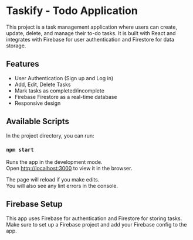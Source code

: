 # Taskify - Todo Application

This project is a task management application where users can create, update, delete, and manage their to-do tasks. It is built with React and integrates with Firebase for user authentication and Firestore for data storage.

## Features

- User Authentication (Sign up and Log in)
- Add, Edit, Delete Tasks
- Mark tasks as completed/incomplete
- Firebase Firestore as a real-time database
- Responsive design

## Available Scripts

In the project directory, you can run:

### `npm start`

Runs the app in the development mode.  
Open [http://localhost:3000](http://localhost:3000) to view it in the browser.

The page will reload if you make edits.  
You will also see any lint errors in the console.



## Firebase Setup

This app uses Firebase for authentication and Firestore for storing tasks.  
Make sure to set up a Firebase project and add your Firebase config to the app.

